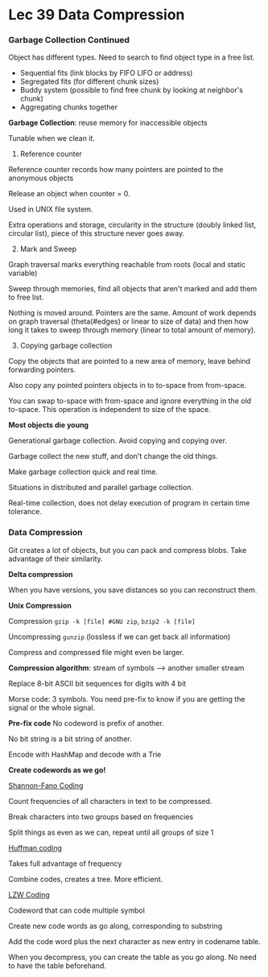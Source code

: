 # Lec 39 Data Compression

### Garbage Collection Continued

Object has different types. Need to search to find object type in a free list.

* Sequential fits (link blocks by FIFO LIFO or address)
* Segregated fits (for different chunk sizes)
* Buddy system (possible to find free chunk by looking at neighbor's chunk)
* Aggregating chunks together

**Garbage Collection**: reuse memory for inaccessible objects

Tunable when we clean it.

1. Reference counter

Reference counter records how many pointers are pointed to the anonymous objects

Release an object when counter = 0.

Used in UNIX file system.

Extra operations and storage, circularity in the structure (doubly linked list, circular list), piece of this structure never goes away.

2. Mark and Sweep

Graph traversal marks everything reachable from roots (local and static variable)

Sweep through memories, find all objects that aren't marked and add them to free list.

Nothing is moved around. Pointers are the same. Amount of work depends on graph traversal (theta(#edges) or linear to size of data) and then how long it takes to sweep through memory (linear to total amount of memory).

3. Copying garbage collection

Copy the objects that are pointed to a new area of memory, leave behind forwarding pointers.

Also copy any pointed pointers objects in to to-space from from-space.

You can swap to-space with from-space and ignore everything in the old to-space. This operation is independent to size of the space.

**Most objects die young**

Generational garbage collection. Avoid copying and copying over.

Garbage collect the new stuff, and don't change the old things.

Make garbage collection quick and real time.



Situations in distributed and parallel garbage collection.

Real-time collection, does not delay execution of program in certain time tolerance.



### Data Compression

Git creates a lot of objects, but you can pack and compress blobs. Take advantage of their similarity.

**Delta compression**

When you have versions, you save distances so you can reconstruct them.

**Unix Compression**

Compression `gzip -k [file] #GNU zip`, `bzip2 -k [file]`

Uncompressing `gunzip` (lossless if we can get back all information)

Compress and compressed file might even be larger.

**Compression algorithm**: stream of symbols --> another smaller stream

Replace 8-bit ASCII bit sequences for digits with 4 bit



Morse code: 3 symbols. You need pre-fix to know if you are getting the signal or the whole signal.

**Pre-fix code** No codeword is prefix of another.

No bit string is a bit string of another.

Encode with HashMap and decode with a Trie



**Create codewords as we go!**

<u>Shannon-Fano Coding</u>

Count frequencies of all characters  in text to be compressed.

Break characters into two groups based on frequencies

Split things as even as we can, repeat until all groups of size 1



<u>Huffman coding</u>

Takes full advantage of frequency

Combine codes, creates a tree. More efficient.



<u>LZW Coding</u>

Codeword that can code multiple symbol

Create new code words as go along, corresponding to substring

Add the code word plus the next character as new entry in codename table.

When you decompress, you can create the table as you go along. No need to have the table beforehand.